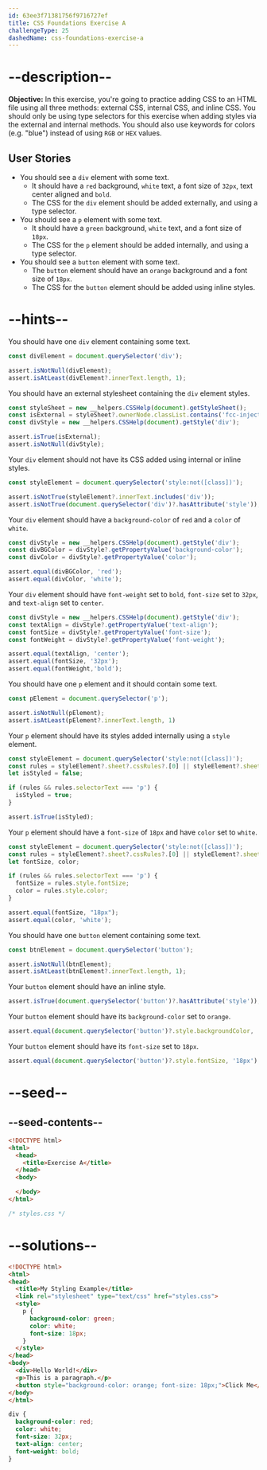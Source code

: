 ```yaml
---
id: 63ee3f71381756f9716727ef
title: CSS Foundations Exercise A
challengeType: 25
dashedName: css-foundations-exercise-a
---
```


# --description--

**Objective:** 
In this exercise, you're going to practice adding CSS to an HTML file using all three methods: external CSS, internal CSS, and inline CSS. You should only be using type selectors for this exercise when adding styles via the external and internal methods. You should also use keywords for colors (e.g. "blue") instead of using `RGB` or `HEX` values.

## User Stories

- You should see a `div` element with some text.
  - It should have a `red` background, `white` text, a font size of `32px`, text center aligned and `bold`.
  - The CSS for the `div` element should be added externally, and using a type selector.
- You should see a `p` element with some text.
  - It should have a `green` background, `white` text, and a font size of `18px`.
  - The CSS for the `p` element should be added internally, and using a type selector.
- You should see a `button` element with some text.
  - The `button` element should have an `orange` background and a font size of `18px`.
  - The CSS for the `button` element should be added using inline styles.

# --hints--

You should have one `div` element containing some text.

```js
const divElement = document.querySelector('div');

assert.isNotNull(divElement);
assert.isAtLeast(divElement?.innerText.length, 1);
```

You should have an external stylesheet containing the `div` element styles.

```js
const styleSheet = new __helpers.CSSHelp(document).getStyleSheet();
const isExternal = styleSheet?.ownerNode.classList.contains('fcc-injected-styles');
const divStyle = new __helpers.CSSHelp(document).getStyle('div');

assert.isTrue(isExternal);
assert.isNotNull(divStyle);
```

Your `div` element should not have its CSS added using internal or inline styles.

```js
const styleElement = document.querySelector('style:not([class])');

assert.isNotTrue(styleElement?.innerText.includes('div'));
assert.isNotTrue(document.querySelector('div')?.hasAttribute('style'));
```

Your `div` element should have a `background-color` of `red` and a `color` of `white`.

```js
const divStyle = new __helpers.CSSHelp(document).getStyle('div');
const divBGColor = divStyle?.getPropertyValue('background-color');
const divColor = divStyle?.getPropertyValue('color');

assert.equal(divBGColor, 'red');
assert.equal(divColor, 'white');
```

Your `div` element should have `font-weight` set to `bold`, `font-size` set to `32px`, and `text-align` set to `center`.

```js
const divStyle = new __helpers.CSSHelp(document).getStyle('div');
const textAlign = divStyle?.getPropertyValue('text-align');
const fontSize = divStyle?.getPropertyValue('font-size');
const fontWeight = divStyle?.getPropertyValue('font-weight');

assert.equal(textAlign, 'center');
assert.equal(fontSize, '32px');
assert.equal(fontWeight,'bold');
```

You should have one `p` element and it should contain some text.

```js
const pElement = document.querySelector('p');

assert.isNotNull(pElement);
assert.isAtLeast(pElement?.innerText.length, 1)
```

Your `p` element should have its styles added internally using a `style` element.

```js
const styleElement = document.querySelector('style:not([class])');
const rules = styleElement?.sheet?.cssRules?.[0] || styleElement?.sheet?.rules?.[0];
let isStyled = false;

if (rules && rules.selectorText === 'p') {
  isStyled = true;
}

assert.isTrue(isStyled);
```

Your `p` element should have a `font-size` of `18px` and have `color` set to `white`.

```js
const styleElement = document.querySelector('style:not([class])');
const rules = styleElement?.sheet?.cssRules?.[0] || styleElement?.sheet?.rules?.[0];
let fontSize, color;

if (rules && rules.selectorText === 'p') {
  fontSize = rules.style.fontSize;
  color = rules.style.color;
}

assert.equal(fontSize, "18px");
assert.equal(color, 'white');
```

You should have one `button` element containing some text.

```js
const btnElement = document.querySelector('button');

assert.isNotNull(btnElement);
assert.isAtLeast(btnElement?.innerText.length, 1);
```

Your `button` element should have an inline style.

```js
assert.isTrue(document.querySelector('button')?.hasAttribute('style'));
```
 
Your `button` element should have its `background-color` set to `orange`.

```js
assert.equal(document.querySelector('button')?.style.backgroundColor, 'orange')
```

Your `button` element should have its `font-size` set to `18px`.

```js
assert.equal(document.querySelector('button')?.style.fontSize, '18px')
```

# --seed--

## --seed-contents--

```html
<!DOCTYPE html>
<html>
  <head>
    <title>Exercise A</title>
  </head>
  <body>

  </body>
</html>
```

```css
/* styles.css */
```

# --solutions--

```html
<!DOCTYPE html>
<html>
<head>
  <title>My Styling Example</title>
  <link rel="stylesheet" type="text/css" href="styles.css">
  <style>
    p {
      background-color: green;
      color: white;
      font-size: 18px;
    }
  </style>
</head>
<body>
  <div>Hello World!</div>
  <p>This is a paragraph.</p>
  <button style="background-color: orange; font-size: 18px;">Click Me</button>
</body>
</html>
```

```css
div {
  background-color: red;
  color: white;
  font-size: 32px;
  text-align: center;
  font-weight: bold;
}
```
